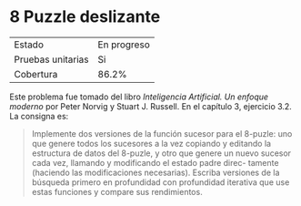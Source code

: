 # 8 Puzzle deslizante

| | |
|-|-|
| Estado | En progreso |
| Pruebas unitarias | Si |
| Cobertura | 86.2% |

Este problema fue tomado del libro _Inteligencia Artificial. Un enfoque moderno_ por Peter Norvig y Stuart J. Russell. En el capítulo 3, ejercicio 3.2. La consigna es:

> Implemente dos versiones de la función sucesor para el 8-puzle: uno que genere
todos los sucesores a la vez copiando y editando la estructura de datos del 8-puzle, y otro
que genere un nuevo sucesor cada vez, llamando y modificando el estado padre direc-
tamente (haciendo las modificaciones necesarias). Escriba versiones de la búsqueda
primero en profundidad con profundidad iterativa que use estas funciones y compare sus
rendimientos.